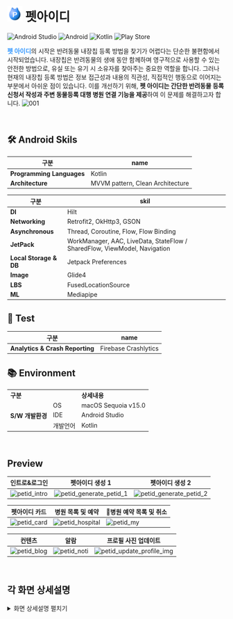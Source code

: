 # <img src="/app/src/main/res/drawable-mdpi/img_create_petid_logo.png" alt="App Logo" width="35" height="35"> 펫아이디
![Android Studio](https://img.shields.io/badge/android%20studio-346ac1?style=for-the-badge&logo=android%20studio&logoColor=white)
![Android](https://img.shields.io/badge/Android-3DDC84?style=for-the-badge&logo=android&logoColor=white)
![Kotlin](https://img.shields.io/badge/kotlin-%237F52FF.svg?style=for-the-badge&logo=kotlin&logoColor=white)
![Play Store](https://img.shields.io/badge/Google_Play-414141?style=for-the-badge&logo=google-play&logoColor=white)

<b><span style="color: #3397FF;">펫 아이디</span></b>의 시작은 반려동물 내장칩 등록 방법을 찾기가 어렵다는 단순한 불편함에서 시작되었습니다. 내장칩은 반려동물의 생애 동안 함께하며 영구적으로 사용할 수 있는 안전한 방법으로, 유실 또는 유기 시 소유자를 찾아주는 중요한 역할을 합니다. 그러나 현재의 내장칩 등록 방법은 정보 접근성과 내용의 직관성, 직접적인 행동으로 이어지는 부분에서 아쉬운 점이 있습니다. 이를 개선하기 위해, **펫 아이디는 간단한 반려동물 등록 신청서 작성과 주변 동물등록 대행 병원 연결 기능을 제공**하여 이 문제를 해결하고자 합니다.
![001](https://github.com/user-attachments/assets/cf42967c-a890-4903-9005-c3c0e44e80ad)

<br> 

## 🛠 Android Skils

| 구분 |name |
| --- | --- | 
| **Programming Languages**  | Kotlin | 
| **Architecture** | MVVM pattern, Clean Architecture | 

| 구분 | skil |
| --- | --- | 
| **DI** | Hilt | 
| **Networking** | Retrofit2, OkHttp3, GSON | 
| **Asynchronous** | Thread, Coroutine, Flow, Flow Binding | 
| **JetPack** | WorkManager, AAC, LiveData, StateFlow / SharedFlow, ViewModel, Navigation | 
| **Local Storage & DB** | Jetpack Preferences | 
| **Image** | Glide4 | 
| **LBS** | FusedLocationSource | 
| **ML** | Mediapipe |  

## 📄 Test
| 구분 |name |
| --- | --- | 
| **Analytics & Crash Reporting** | Firebase Crashlytics |

## 📚 Environment
<table>
  <tr>
    <td colspan="2"><b>구분</b></td>
    <td><b>상세내용</b></td>
  </tr>
  <tr>
    <td rowspan="3"><b>S/W 개발환경</b></td>
    <td>OS</td>
    <td>macOS Sequoia v15.0</td>
  </tr>
  <tr>
    <td>IDE</td>
    <td>Android Studio</td>
  </tr>
  <tr>
    <td>개발언어</td>
    <td>Kotlin</td>
  </tr>
</table>


<br> 

## Preview
| 인트로&로그인 | 펫아이디 생성 1 | 펫아이디 생성 2 |
| --- | --- | --- |
| ![petid_intro](https://github.com/user-attachments/assets/31a51b9e-9fd1-46db-9e4f-5f972fe09b26)| ![petid_generate_petid_1](https://github.com/user-attachments/assets/00234142-0dae-4d6c-91e7-08496ddf8ef4) | ![petid_generate_petid_2](https://github.com/user-attachments/assets/53ec3500-b8f9-4444-b261-7e2989879a4c) |

| 펫아이디 카드 | 병원 목록 및 예약 | 병원 예약 목록 및 취소 |
| --- | --- | --- |
| ![petid_card](https://github.com/user-attachments/assets/23def8ad-d7ba-4a11-b577-a52e67a675d6) | ![petid_hospital](https://github.com/user-attachments/assets/eeb3033a-c0a6-4804-bb99-d2323a7ba2b3) | ![petid_my](https://github.com/user-attachments/assets/68b90f20-acdc-4982-9d9b-556a31f32765)|

| 컨텐츠 | 알람 | 프로필 사진 업데이트 |
| --- | --- | --- |
| ![petid_blog](https://github.com/user-attachments/assets/b725311f-eb31-4289-936e-a04299d6c383) | ![petid_noti](https://github.com/user-attachments/assets/a8ba1ac6-46b9-4ca7-ac57-a109dc1484e8) | ![petid_update_profile_img](https://github.com/user-attachments/assets/7c45d91b-f241-4ae5-af34-d681b34fe656) |


<br> 

## 각 화면 상세설명

<details>
<summary>
화면 상세설명 펼치기
</summary>
<img src="https://github.com/user-attachments/assets/2e3a2bba-9b08-4fcd-8351-086b65ffd142" alt="021" />
<img src="https://github.com/user-attachments/assets/00620b9e-a8ab-47b8-9a97-fd123c0ae97c" alt="020" />
<img src="https://github.com/user-attachments/assets/82a1982d-cc36-4033-8e1e-d5c8a32d9408" alt="019" />
<img src="https://github.com/user-attachments/assets/ef50283c-ac45-41c9-87b4-898b75996df2" alt="018" />
<img src="https://github.com/user-attachments/assets/28b9b704-0de2-4b84-b38c-c195da17ed58" alt="017" />
<img src="https://github.com/user-attachments/assets/d50f83c9-d0b6-47ad-991f-682d263fc240" alt="016" />
<img src="https://github.com/user-attachments/assets/0d3648c2-7c93-4ce5-89da-fdf6e8a13a37" alt="015" />
</details>




